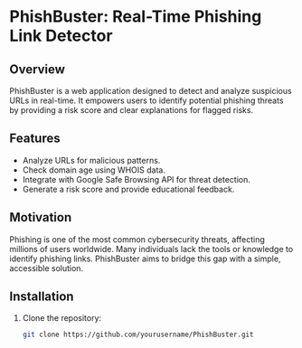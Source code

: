 # PhishBuster: Real-Time Phishing Link Detector

## Overview
PhishBuster is a web application designed to detect and analyze suspicious URLs in real-time. It empowers users to identify potential phishing threats by providing a risk score and clear explanations for flagged risks.

## Features
- Analyze URLs for malicious patterns.
- Check domain age using WHOIS data.
- Integrate with Google Safe Browsing API for threat detection.
- Generate a risk score and provide educational feedback.

## Motivation
Phishing is one of the most common cybersecurity threats, affecting millions of users worldwide. Many individuals lack the tools or knowledge to identify phishing links. PhishBuster aims to bridge this gap with a simple, accessible solution.

## Installation
1. Clone the repository:
   ```bash
   git clone https://github.com/yourusername/PhishBuster.git
